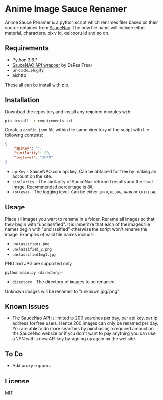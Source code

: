 # Anime Image Sauce Renamer

Anime Sauce Renamer is a python script which renames files based on their source obtained from [SauceNao](https://saucenao.com/). The new file name will include either material, characters, pixiv id, gelbooru id and so on.

## Requirements
* Python 3.6.7
* [SauceNAO API wrapper](https://github.com/DaRealFreak/saucenao) by DaRealFreak
* unicode_slugify
* aiohttp

These all can be install with pip.

## Installation

Download the repository and install any required modules with:

```bash
pip install -r requirements.txt
```
Create a `config.json` file within the same directory of the script with the following contents:
```json
{
    "apiKey": "",
    "similarity": 80,
    "loglevel": "INFO"
}
```
* `apiKey` - SauceNAO.com api key. Can be obtained for free by making an account on the site.
* `similarity` - The similarity of SauceNao returned results and the local image. Recommended percentage is 80.
* `loglevel` - The logging level. Can be either `INFO`, `DEBUG`, `WARN` or `CRITICAL`
## Usage
Place all images you want to rename in a folder. Rename all images so that they begin with "unclassified". It is imperitve that each of the images file names begin with "unclassified" otherwise the script won't rename the image. Examples of valid file names include:

* `unclassified1.png`
* `unclassified_2.png`
* `unclassifiedImg1.jpg`

PNG and JPG are supported only.

```python
python main.py <directory>
```
* `directory` - The directory of images to be renamed.

Unknown images will be renamed to "unknown.jpg/.png"

## Known Issues
* The SauceNao API is limited to 200 searches per day, per api key, per ip address for free users. Hence 200 images can only be renamed per day. You are able to do more searches by purchasing a required amount on the SauceNao website or if you don't want to pay anything you can use a VPN with a new API key by signing up again on the website.

## To Do
* Add proxy support.

## License
[MIT](https://choosealicense.com/licenses/mit/)
